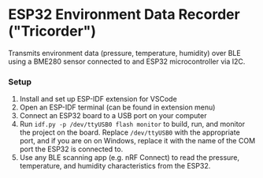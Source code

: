 # ESP32 Environment Data Recorder ("Tricorder")

Transmits environment data (pressure, temperature, humidity) over BLE using a BME280 sensor connected to and ESP32 microcontroller via I2C.

### Setup
1. Install and set up ESP-IDF extension for VSCode
2. Open an ESP-IDF terminal (can be found in extension menu)
3. Connect an ESP32 board to a USB port on your computer
3. Run `idf.py -p /dev/ttyUSB0 flash monitor` to build, run, and monitor the project on the board. Replace `/dev/ttyUSB0` with the appropriate port, and if you are on on Windows, replace it with the name of the COM port the ESP32 is connected to.
4. Use any BLE scanning app (e.g. nRF Connect) to read the pressure, temperature, and humidity characteristics from the ESP32.
